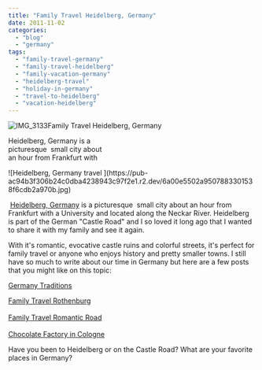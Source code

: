 ```yaml
---
title: "Family Travel Heidelberg, Germany"
date: 2011-11-02
categories: 
  - "blog"
  - "germany"
tags: 
  - "family-travel-germany"
  - "family-travel-heidelberg"
  - "family-vacation-germany"
  - "heidelberg-travel"
  - "holiday-in-germany"
  - "travel-to-heidelberg"
  - "vacation-heidelberg"
---
```


![IMG_3133](https://pub-ac94b3f306b24c0dba4238943c97f2e1.r2.dev/6a00e5502a9507883301538f6cdaa5970b.jpg)Family Travel Heidelberg, Germany

Heidelberg, Germany is a  
picturesque  small city about  
an hour from Frankfurt with

<!--more--> ![Heidelberg, Germany travel ](https://pub-ac94b3f306b24c0dba4238943c97f2e1.r2.dev/6a00e5502a9507883301538f6cdb2a970b.jpg)  
  
 [Heidelberg, Germany](http://en.wikipedia.org/wiki/Heidelberg "Heidelberg, germany") is a picturesque  small city about an hour from Frankfurt with a University and located along the Neckar River. Heidelberg is part of the German "Castle Road" and I so loved it long ago that I wanted to share it with my family and see it again.  
  
With it's romantic, evocative castle ruins and colorful streets, it's perfect for family travel or anyone who enjoys history and pretty smaller towns. I still have so much to write about our time in Germany but here are a few posts that you might like on this topic:  
  
[Germany Traditions](https://pub-ac94b3f306b24c0dba4238943c97f2e1.r2.dev/2009/01/family-travel-photorothenberg-germany.html "Germany traditions")  
  
[Family Travel Rothenburg](https://pub-ac94b3f306b24c0dba4238943c97f2e1.r2.dev/2010/07/family-travel-germany-rothenberg-beautiful-architectural-details-romantic-road.html "family travel rothenberg")  
[  
Family Travel Romantic Road](https://pub-ac94b3f306b24c0dba4238943c97f2e1.r2.dev/2009/05/family-travel-photo-germany-romantic-road.html "family travel romantic road")  
[  
Chocolate Factory in Cologne](https://pub-ac94b3f306b24c0dba4238943c97f2e1.r2.dev/2009/02/our-chocolate-valentine-in-kohn.html "Chocolate factory in Cologne")

Have you been to Heidelberg or on the Castle Road? What are your favorite places in Germany?
